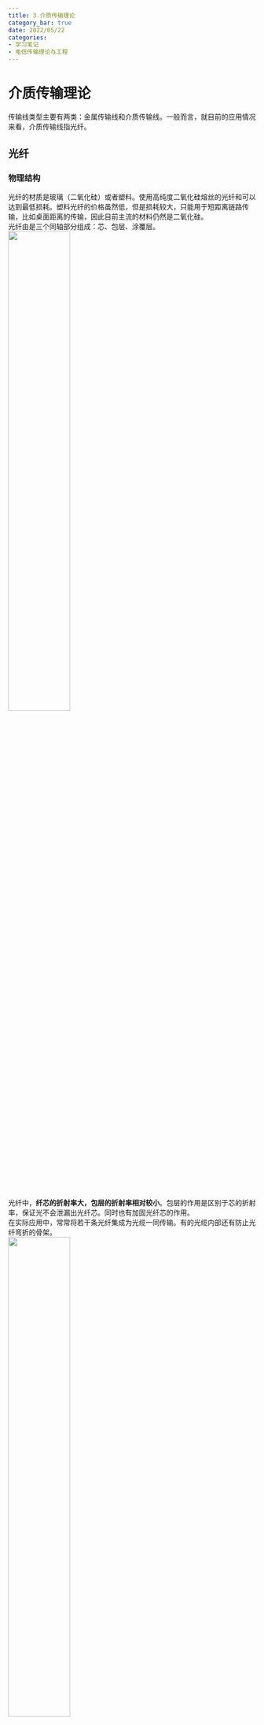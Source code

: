 ```yaml
---
title: 3.介质传输理论
category_bar: true
date: 2022/05/22
categories: 
- 学习笔记
- 电信传输理论与工程
---
```

# 介质传输理论
传输线类型主要有两类：金属传输线和介质传输线。一般而言，就目前的应用情况来看，介质传输线指光纤。

## 光纤
### 物理结构
光纤的材质是玻璃（二氧化硅）或者塑料。使用高纯度二氧化硅熔丝的光纤和可以达到最低损耗。塑料光纤的价格虽然低，但是损耗较大，只能用于短距离链路传输，比如桌面距离的传输，因此目前主流的材料仍然是二氧化硅。   
光纤由是三个同轴部分组成：芯、包层、涂覆层。  
<img src = https://cdn.jsdelivr.net/gh/l61012345/Pic/img/20220522132920.png width=50%>  

光纤中，**纤芯的折射率大，包层的折射率相对较小**。包层的作用是区别于芯的折射率，保证光不会泄漏出光纤芯。同时也有加固光纤芯的作用。  
在实际应用中，常常将若干条光纤集成为光缆一同传输。有的光缆内部还有防止光纤弯折的骨架。  
<img src = https://cdn.jsdelivr.net/gh/l61012345/Pic/img/20220522134518.png width=50%>


### 传输特性
光纤中携带信息的光通过光纤芯的内部全反射沿着光纤径向传输。由于用作传输的光通常频率非常高，通常以太赫兹计，其频率难以被直接测量，光线中使用另一参数“波导波长”(guide wavelength)来描述用做传输的光的特性，定义波导波长为光在光纤中传播的速度$v$与光频率之比：   
$$λ_g=\frac{v}{f}$$
光的传输特性由光谱(spectrum)表示，类似于频谱，其反映了光的波长与增益的关系。类比于带宽，光谱中的线谱宽度/线宽(linewidth)表示光束光谱的宽度或者吸收特性。  
光纤传输系统中的发射器通常是发光二极管或者是激光发射器，其将编码好的信息转换为光信号然后发射。通常发光二极管的支持传输的线宽在60nm，激光发射器支持传输的线宽在5到10nm左右。更窄的线宽意味着更高的传输数据率。  

光纤按照其内部的折射率分布可以分为：阶跃光纤和渐变光纤。阶跃光纤中纤芯和包层的折射率都是不变的常数。而渐变光纤中纤芯的折射率从轴心沿半径轴向逐渐增大，包层折射率不变。  
光在光纤中的传输可能会出现多种光路，平行于轴线的的光的传播模式称为单模，而有多条折射和反射的光路的光的传播模式称为多模。其具体物理意义为光的亥姆霍兹方程解的个数，在后面的内容中会详细解释。  
在工作波长一定的情况下，光纤中只有一种传输模式的光纤称为单模光纤，有多种传输模式的光纤称为多模光纤，按照折射率分布有可以分为多模渐变光纤和多模阶跃光纤。  
多模光纤的传输容量小，传输性能差，带宽窄。而单模光纤中不存在不同模式的传输时延，具有良好的传输特性。  

## 光传输理论
由于光的频率过高，此时不太容易能够像分析金属传输线那样将光纤等效为若干段等效电路。在分析光在光纤中的传输方式时，通常有依据光传播理论分析的射线分析方法，也可以有依据电磁波传播特性分析的波动分析方法。  

### 射线理论
#### 光传播定律
光在两种不同的介质界面上会发生反射和折射。定义光入射的角度与垂直分界面的法线夹角为入射角，反射角为反射光与法线的夹角。当光的入射角为$θ_i$时，其发生反射的反射角与入射角相等：  
$$θ_i=θ_{refl}$$
同时，折射定律认为折射光位于法线和入射线决定的平面内，且入射光和折射光位于法线的两侧，有：  
$$n_1sinθ_i=n_2sinθ_{refr}$$
其中入射介质的折射率为$n_1$，折射介质的折射率为$n_2$。  
当入射角大于某一角度入射时便不再出现折射光，这种现象称为全反射(total inner reflection)。这个角度称为临界角。有：  
$$sinθ_c=\frac{n_2}{n_1}$$
<img src = https://cdn.jsdelivr.net/gh/l61012345/Pic/img/20220522144004.png width=50%>  

#### 阶跃光纤的子午面射线分析
光在光线中的传播路径有两种：一种是光始终在光纤的轴平面内传播，这样的光纤称为子午线。另一种是光在传播过程中，传播轨迹不在同一个平面内，且不与光纤轴相交，这种光线称为斜射光线。  
<img src = https://cdn.jsdelivr.net/gh/l61012345/Pic/img/20220522144352.png width=50%>  

对于子午线射线，其传播路径如图所示：  
<img src = https://cdn.jsdelivr.net/gh/l61012345/Pic/img/20220522144629.png width=80%>  

如图，光从某种折射率为$n_0$的介质中入射到光纤芯中，当光的入射角为$α$时，使得折射光恰好能够在光纤芯与光纤包层的分界面上发生全反射。定义此时的入射角$α$为纤芯端面的最大入射角，**凡是入射角小于$α$的光线均可以在光纤内发生全反射**。  
根据折射定律，在纤芯端面有：  
$$n_0sinα=n_1sinβ$$
根据几何关系：$β=90°-θ_c$，那么有：  
$$n_0sinα=n_1cosθ_c$$
根据全反射的定义：  
$$sinθ_c=\frac{n_2}{n_1}$$
带入到之前的公式，有：  
$$\begin{aligned}
    n_0sinα&=n_1cosθ_c\\
    &=n_1\sqrt{1-sin^2θ_c}\\
    &=n_1\sqrt{1-(\frac{n_2}{n_1})^2}
\end{aligned}$$
定义$Δ=\frac{n_1^2-n_2^2}{2n_1^2}$称为光纤的相对折射率差。有近似关系：   
$$Δ=\frac{n_1^2-n_2^2}{2n_1^2}≈n_1\sqrt{n_1^2-n_2^2}$$
定义光纤的数值孔径（numerical aperture，$NA$）为：  
$$NA=n_0sinα$$
数值孔径表征了光纤的光的收集能力，可以发现$n_1$和$n_2$相差越大，$Δ$越大，光纤的数值孔径越大，集光能力越强。  
在渐变光纤中，可以把光纤芯径向拆分为宽度非常小的若干段，在每一段中，光都线性地发生折射。  
<img src = https://cdn.jsdelivr.net/gh/l61012345/Pic/img/20220522165644.png width=50%>  

### 波动理论*
由于光是一种电磁波，也可以使用波动理论对光在光纤内部的传输进行分析。  
在光纤中横向电场偏振方向在传输过程中保持不变，设横向电场的偏振沿着$y$方向，其满足标量亥姆霍兹方程：  
$$▿^2E_y(r,θ,z)+k_0^2n^2E_y(r,θ,z)=0$$
其中$k_0$是真空中的波数，$n$是介质的折射率。  
在纤芯和包层中，令$a$是纤芯半径，有：  
$$U=a\sqrt{n_1^2k_0^2-β^2}$$
表示波导径向归一化相位常数，表示光沿径向发生的相位变化。  
$$W=a\sqrt{β^2-n_2^2k_0^2}$$
表示波导径向归一化衰减常数，表示光沿径向发生的幅度变化。  
定义径向归一化频率为：  
$$V=\sqrt{U^2+W^2}=n_1k_0a\sqrt{2Δ}$$

类似于金属传输线，光信号在光纤中传播的最低频率称为截止频率，低于截止频率的的光信号无法在光纤中有效传输。截止频率发生时，径向归一化衰减常数$W$为零，随着频率的减小，$W$便不再为实数。截止频率发生时：
$$V_c^2=U_c^2,W_c=V_c$$
在单模光纤中，光单模传输的条件为：  
$$0<V<2.404$$
这个条件称为单模传输条件。在单模传输条件下，光的传播模式为单模，其不存在模式色散且带宽很宽，可以用于长距离大容量通信。    

## 光纤传输特性的影响因素
### 光纤的传输损耗
光在传输的过程当中的主要损耗依据来源分为固有损耗(intrinsic attenuation)和外在损耗(extrinsic attenuation)。固有损耗指光纤自身的传输损耗，外在损耗指光纤在使用时引起的传输损耗。    

#### 固有损耗
- 吸收损耗  
在光传输过程中光使得光纤材料中的粒子吸收光能，发生跃迁的能量损耗称为吸收损耗。通常，这些粒子只吸收特定波长的光，因此吸收损耗与传输光的波长有关。对于二氧化硅，其衰减在光波长为1400nm时最为显著。为了减少吸收损耗，规定光通信中使用衰减相对较少的三个波长窗口：**850nm，1310nm和1550nm**。  

- 散射损耗  
散射损耗是由于材料不均匀使得光散射使得光能辐射出光纤外引起的能量损失。总体来讲，散射损耗是由于光纤的非线性特性造成的。这些非线性效应包括：瑞利散射、受激布里渊散射、受激拉曼散射、折射率扰动等等。
散射损耗中主要考虑瑞利散射引起的损耗。光纤制造时，由于熔融态玻璃分子的热运动引起其内部结构的密度不均匀和折射率起伏，故对光产生散射，比光波长小得多的粒子引起的散射称为瑞利散射。  

 
#### 外在损耗
- 接续损耗  
两光纤连接处所产生的损耗。一般而言，光纤的接续方式有两种：活动接续（比如接头）和固定接续（比如熔接：将两根光纤芯融化后相接在一起，再加上包层的方法）；使用活动接续可能导致两根光纤的纤芯位置出现偏差。常见原因还有两根光纤数值孔径不同，折射率分布不同等。  

- 弯曲损耗和微弯曲损耗  
在敷设和连接光缆时可能会使得光纤产生明显的弯折，光在通过这样的弯折处时发生的损耗称为弯曲损耗(macrobending attenuation)。同时，在制作缆线的过程中不可避免地会对光纤有细微挤压，或者环境温度的使光纤热胀冷缩，光在通过这些肉眼不可见的细微挤压处时发生光泄漏产生的损耗称为微弯曲损耗(microbending attenuation)。  

### 光纤的色散
光纤中传输的光由于多种模式或不同频率在传输过程中群速度不一致，到达接收机的时间也不一致，在接收机一侧会观察到单个字符信号发生时域扩展和畸变，这样的现象称为色散。由于时域拓展，色散会引起码间串扰。因此，**色散程度决定了光纤的传输带宽，限制了系统传输速率和传输距离**。  
光纤中的色散分为三类：模式色散，材料色散，波导色散和偏振色散。其中**对传输影响最严重的是模式色散**。  

#### 模式色散
光纤中不同传播模式的光沿着光纤轴向传播的群速度不同，因而在接收端产生的波形时域扩展的现象称为模式色散。模式色散的程度和相对折射率差以及光纤的长度成正比：光纤越长，相对折射率差越大，模式色散越严重。  

#### 材料色散*
由于光纤材料折射率随着光波长的变化而变化，使得各波长的光信号传播速度不同，在接收端产生的波形时域扩展的现象称为材料色散。材料色散取决于光纤材料折射率的波长特性和光源的线宽。  

#### 波导色散*
在不同波长下，其相位常数$β$不同而导致的群速度不同发生的色散现象称为波导色散，波导色散与光纤的结构有关，也称为结构色散。  

#### 偏振色散*
偏振色散是单模光纤特有的一种色散。由于单模光纤中传输模式可以分解为两个相互正交的模，其电场沿着$x$,$y$方向偏振，这两个模的相位常数$β$不同而导致的群速度不同发生的色散现象称为偏振色散。  

**多模光纤中，模式色散的影响程度远大于材料色散，波导色散的影响最次。**  
**单模光纤中，模式色散为0，色散主要是材料色散，波导色散较小，偏振色散一般可以忽略。**  
色散描述的是光纤中的光信号时域扩展的程度，而带宽这一现象在频域的表现。光纤的带宽建议单位为每千米带宽，表示为：  

$$B_0 \vert_{MHz}≈\frac{ɛ×10^6}{D×Δλ}$$


## 光纤传输系统
### 光纤传输系统的构成
一个简单的光纤传输系统如下图所示：  
<img src = https://cdn.jsdelivr.net/gh/l61012345/Pic/img/20220526141315.png width=50%>  

在发送端，光信号一路一路地分别由若干个光信号发送机（通常是LED或者激光发射器）发送，经过波分复用器后合为一路信号，这路信号通过功率放大器(power amplifier)被放大，以提高信号的抗衰落能力。  
光信号进入光纤后，每隔一段传输距离就会设置一个线路放大器(line amplifier)将受到衰落的信号重新放大。  
在接收端，光信号在被解复用前通过前置放大器(preamplifier)以增强信号，然后信号通过解复用器后重新变为多路信号传输给多个接收机中。  


### 光传输器件
#### 耦合器  
耦合器(coupler)是光网络中一种可以将多路光信号合为一路，或者是将一路混合的光信号分为多路混合光信号的光源器件。在第二种情况下，耦合器向每一路上分到的功率单位权重系数称为分光比/耦合比(coupling ratio)，以$α$记。换句话来说，耦合器可以根据分光比向每一路分配不同功率的同一光信号。分光比可以与光信号波长有关，分光比与光信号相关的耦合器称为频率选择性耦合器；也可以和波长无关，这种耦合器称为频率无关/平坦耦合器。  
对于频率无关的耦合器，最常见的是将一路光信号平均分成两路的耦合器，每一路信号的功率是原来的1/2，这样的耦合器称为3dB耦合器。另一种情况是从一路光信号中取很少一点光信号用于光网络的监控或维护，此时后和其的分光比在0.90-0.95之间，这种耦合器称为TAP耦合器。频率选择性耦合器常常用于低损耗地将1310nm信号和1550nm的信号合为一路。  

#### 隔离器和循环器
隔离器(isolator)是一种只允许光单向传播的无源器件。隔离器常用于放大器或者发射器之后以避免反射波进入这些器件造成损耗。隔离器的两个关键指标是插入损耗（insertion loss）和隔离度(isolation)。  
循环器(circulator)则是一种具有多个端口的隔离器。  


#### 复用器和滤波器  
复用器(multiplexer)是一种将通信资源（时间、空间、波长、码型等）平均分配给多个光信道使用的光网络器件，对于使用波分复用的光网络，可以使用不同频率的带通滤波器(filter)进行解复用。    
优秀的光网络的滤波器需要具备：1) 低插入损耗 2)损耗与光的极化无关 3)对温度不敏感 4)通带截止迅速等特点。在波分复用系统中常常使用级联的滤波器。  

复用器和解复用器可以用于一种全光交换机的内部交换网络构建，如下图所示，这样的交换机不能动态改变路由，是一种静态交换，但是具有可靠性高的特点。  
<img src = https://cdn.jsdelivr.net/gh/l61012345/Pic/img/20220526144925.png width=50%>  

#### 光放大器  
光放大器是一种用于增强光信号的传输器件。光纤通信的传输距离一般比较长，因此需要放大器对信号进行放大。  
光通信中的再定时比较困难，一般不会使用再生器。  
光放大器可以通过在光纤中掺杂一些金属粒子实现，常见的放大器是掺铒光纤放大器。  
如前文所述，按照放大器在传输线路中的位置分类为功率放大器、线路放大器和前置放大器。  

#### 光探测器、光交换机和波长转换器  
光探测器(photodetector)是一种利用光电效应将光信号转化为电信号的光器件。常常作为光交换机等光元器件的基本组件。类似于电交换机，光交换机将从某个链路来的光信号通过光探测器转化为电信号，然后将该电信号通过波长转换器转换到另一个波长上，实现不同波分信道的转换。  
